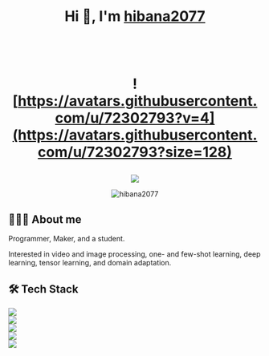 <h1 align="center">Hi 👋, I'm <a href="https://hibana2077.com">hibana2077</a></h1>
<h1 align="center">
  <br />
  
  ![https://avatars.githubusercontent.com/u/72302793?v=4](https://avatars.githubusercontent.com/u/72302793?size=128)
</h1>

<p align="center">
  <img src="https://readme-typing-svg.herokuapp.com?font=Fira+Code&weight=400&duration=3500&pause=1000&color=EC407A&center=true&vCenter=true&width=500&lines=Hi,+I'm+hibana2077+💖;CS+Student+from+Taiwan;Exploring+ML's+Foundations+%26+Essence;Solving+Problems+from+First+Principles+🔍;Researching+Probabilistic+ML;Researching+Representation+Learning;Empowering+People+with+ML+🧠" />
</p>

<p align="center">
  <img src="https://komarev.com/ghpvc/?username=hibana2077&label=Profile+views&color=0e75b6&style=flat" alt="hibana2077" />
</p>


## 👨🏻‍💻 About me

Programmer, Maker, and a student.

Interested in video and image processing, one- and few-shot learning, deep learning, tensor learning, and domain adaptation.

## 🛠 Tech Stack

<img src="https://skillicons.dev/icons?i=bash,c,cpp,cmake,css,js,jquery,git,html,py,react,typescript" /><br>
<img src="https://skillicons.dev/icons?i=arduino,vim,docker,anaconda,github,gitlab,matlab,opencv,nginx,stackoverflow" /><br>
<img src="https://skillicons.dev/icons?i=linkedin,linux,vscode,postman" /><br>
<img src="https://skillicons.dev/icons?i=pytorch,tensorflow,flask,fastapi,qt" /><br>
<img src="https://skillicons.dev/icons?i=mysql,postgres,sqlite" /><br>
